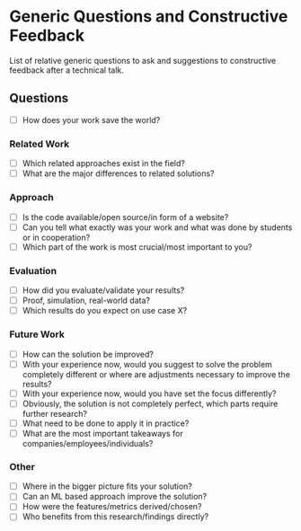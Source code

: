 # Generic Questions and Constructive Feedback
List of relative generic questions to ask and suggestions to constructive feedback after a technical talk.


## Questions

* [ ] How does your work save the world?

### Related Work
* [ ] Which related approaches exist in the field?
* [ ] What are the major differences to related solutions?

### Approach
* [ ] Is the code available/open source/in form of a website?
* [ ] Can you tell what exactly was your work and what was done by students or in cooperation?
* [ ] Which part of the work is most crucial/most important to you?

### Evaluation
* [ ] How did you evaluate/validate your results?
 * [ ] Proof, simulation, real-world data?
* [ ] Which results do you expect on use case X?

### Future Work
* [ ] How can the solution be improved?
* [ ] With your experience now, would you suggest to solve the problem completely different or where are adjustments necessary to improve the results?
* [ ] With your experience now, would you have set the focus differently?
* [ ] Obviously, the solution is not completely perfect, which parts require further research?
* [ ] What need to be done to apply it in practice?
* [ ] What are the most important takeaways for companies/employees/individuals?

### Other
* [ ] Where in the bigger picture fits your solution?
* [ ] Can an ML based approach improve the solution?
* [ ] How were the features/metrics derived/chosen?
* [ ] Who benefits from this research/findings directly?
